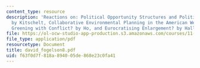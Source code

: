 ```yaml
---
content_type: resource
description: 'Reactions on: Political Opportunity Structures and Political Protest
  by Kitschelt, Collaborative Environmental Planning in the American West by  Singleton,
  Greening with Conflict? by Ho, and Eurocratising Enlargement? by Hallstrom.'
file: https://ol-ocw-studio-app-production.s3.amazonaws.com/courses/11-363-civil-society-and-the-environment-spring-2005/f63f0d7f818a894005de868e23c0fa41_david_fogelson8.pdf
file_type: application/pdf
resourcetype: Document
title: david_fogelson8.pdf
uid: f63f0d7f-818a-8940-05de-868e23c0fa41
---
```

